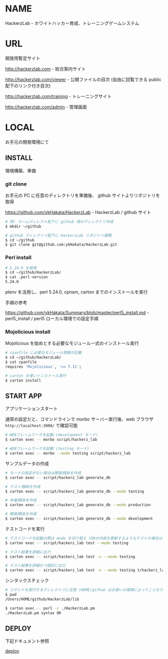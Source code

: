 # NAME

HackerzLab - ホワイトハッカー育成、トレーニングゲームシステム

# URL

開発用暫定サイト

http://hackerzlab.com - 総合案内サイト

http://hackerzlab.com/viewer - 公開ファイルの目次 (自由に回覧できる public 配下のリンク付き目次)

http://hackerzlab.com/training - トレーニングサイト

http://hackerzlab.com/admin - 管理画面

# LOCAL

お手元の開発環境にて

## INSTALL

環境構築、準備

### git clone

お手元の PC に任意のディレクトリを準備後、 github サイトよりリポジトリを取得

<https://github.com/ykHakata/HackerzLab> - HackerzLab / github サイト

```bash
# 例: ホームディレクト配下に github 用のディレクトリ作成
$ mkdir ~/github

# github ディレクトリ配下に HackerzLab リポジトリ展開
$ cd ~/github
$ git clone git@github.com:ykHakata/HackerzLab.git
```

### Perl install

```bash
# 5.24.0 を使用
$ cd ~/github/HackerzLab/
$ cat .perl-version
5.24.0
```

plenv を活用し、perl 5.24.0, cpnam, carton までのインストールを実行

手順の参考

<https://github.com/ykHakata/Summary/blob/master/perl5_install.md> - perl5_install / perl5 ローカル環境での設定手順

### Mojolicious install

Mojolicious を始めとする必要なモジュール一式のインストール実行

```bash
# cpanfile に必要なモジュール情報が記載
$ cd ~/github/HackerzLab/
$ cat cpanfile
requires 'Mojolicious', '== 7.11';

# carton を使いインストール実行
$ carton install

```

## START APP

アプリケーションスタート

通常の設定だと、コマンドラインで morbo サーバー実行後、web ブラウザ `http://localhost:3000/` で確認可能

```bash
# WEBフレームワークを起動 (development モード)
$ carton exec -- morbo script/hackerz_lab

# WEBフレームワークを起動 (testing モード)
$ carton exec -- morbo --mode testing script/hackerz_lab
```

サンプルデータの作成

```bash
# モードの指定がない場合は開発用DBを作成
$ carton exec -- script/hackerz_lab generate_db

# テスト用DBを作成
$ carton exec -- script/hackerz_lab generate_db --mode testing

# 本番用DBを作成
$ carton exec -- script/hackerz_lab generate_db --mode production

# 開発用DBを作成
$ carton exec -- script/hackerz_lab generate_db --mode development
```

テストコードを実行

```bash
# テストコードを起動の際は mode を切り替え (DBの内容を更新するようなテストの場合は mode を使い分けた方がよい)
$ carton exec -- script/hackerz_lab test --mode testing

# テスト結果を詳細に出力
$ carton exec -- script/hackerz_lab test -v --mode testing

# テスト結果を詳細かつ個別に出力
$ carton exec -- script/hackerz_lab test -v --mode testing t/hackerz_lab.t
```

シンタックスチェック

```bash
# コマンドを実行するディレクトリに注意 (HOME/github はお使いの環境によってことなります)
$ pwd
/Users/HOME/github/HackerzLab/lib

$ carton exec -- perl -c ./HackerzLab.pm
./HackerzLab.pm syntax OK
```

## DEPLOY

下記ドキュメント参照

[deploy](/doc/deploy.md)

